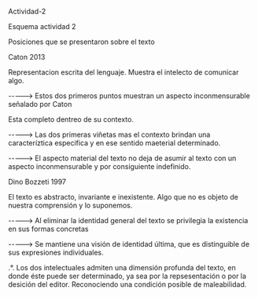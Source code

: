 Actividad-2

Esquema actividad 2

Posiciones que se presentaron sobre el texto

Caton 2013

Representacion escrita del lenguaje.
Muestra el intelecto de comunicar algo. 

-----> Estos dos primeros puntos muestran un aspecto inconmensurable señalado por Caton

Esta completo dentreo de su contexto. 

-----> Las dos primeras viñetas mas el contexto brindan una caracteríztica especifica y en ese sentido maeterial determinado. 

-----> El aspecto material del texto no deja de asumir al texto con un aspecto inconmensurable y por consiguiente indefinido.

Dino Bozzeti 1997

El texto es abstracto, invariante e inexistente. Algo que no es objeto de nuestra comprensión y lo suponemos.

-----> Al eliminar la identidad general del texto se privilegia la existencia en sus formas concretas 

-----> Se mantiene una visión de identidad última, que es distinguible de sus expresiones individuales.

.°. Los dos intelectuales admiten una dimensión profunda del texto, en donde éste puede ser determinado, ya sea por la repsesentación o por la desición del editor. Reconociendo una condición posible de maleabilidad.
